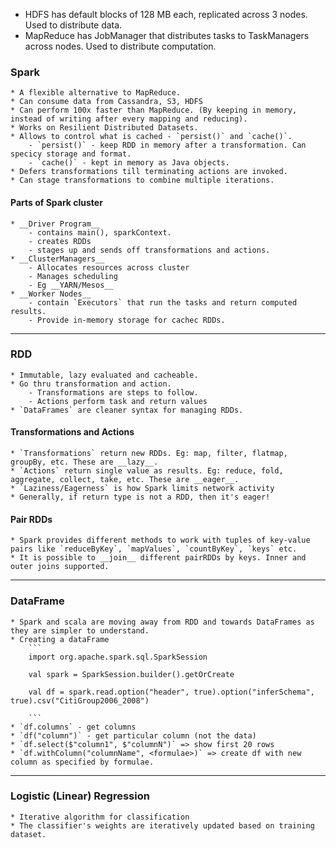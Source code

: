 * HDFS has default blocks of 128 MB each, replicated across 3 nodes. Used to distribute data.
* MapReduce has JobManager that distributes tasks to TaskManagers across nodes. Used to distribute computation.

### Spark
	* A flexible alternative to MapReduce.
	* Can consume data from Cassandra, S3, HDFS
	* Can perform 100x faster than MapReduce. (By keeping in memory, instead of writing after every mapping and reducing).
	* Works on Resilient Distributed Datasets.
	* Allows to control what is cached - `persist()` and `cache()`.
		- `persist()` - keep RDD in memory after a transformation. Can specicy storage and format.
		- `cache()` - kept in memory as Java objects.
	* Defers transformations till terminating actions are invoked.
	* Can stage transformations to combine multiple iterations.

#### Parts of Spark cluster
	* __Driver Program__ 
		- contains main(), sparkContext.
		- creates RDDs
		- stages up and sends off transformations and actions.
	* __ClusterManagers__
		- Allocates resources across cluster
		- Manages scheduling
		- Eg __YARN/Mesos__ 
	* __Worker Nodes__
		- contain `Executors` that run the tasks and return computed results.
		- Provide in-memory	storage for cachec RDDs.

___
### RDD
	* Immutable, lazy evaluated and cacheable.
	* Go thru transformation and action.
		- Transformations are steps to follow.
		- Actions perform task and return values
	* `DataFrames` are cleaner syntax for managing RDDs.

#### Transformations and Actions
	* `Transformations` return new RDDs. Eg: map, filter, flatmap, groupBy, etc. These are __lazy__.
	* `Actions` return single value as results. Eg: reduce, fold, aggregate, collect, take, etc. These are __eager__.
	* `Laziness/Eagerness` is how Spark limits network activity
	* Generally, if return type is not a RDD, then it's eager!

#### Pair RDDs
	* Spark provides different methods to work with tuples of key-value pairs like `reduceByKey`, `mapValues`, `countByKey`, `keys` etc.
	* It is possible to __join__ different pairRDDs by keys. Inner and outer joins supported.

___
### DataFrame
	* Spark and scala are moving away from RDD and towards DataFrames as they are simpler to understand.
	* Creating a dataFrame
		```
		import org.apache.spark.sql.SparkSession

		val spark = SparkSession.builder().getOrCreate

		val df = spark.read.option("header", true).option("inferSchema", true).csv("CitiGroup2006_2008")

		```
	* `df.columns` - get columns
	* `df("column")` - get particular column (not the data)
	* `df.select($"column1", $"columnN")` => show first 20 rows
	* `df.withColumn("columnName", <formulae>)` => create df with new column as specified by formulae.

___
### Logistic (Linear) Regression
	* Iterative algorithm for classification
	* The classifier's weights are iteratively updated based on training dataset.